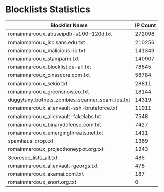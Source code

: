 # Blocklists Statistics
| Blocklist Name | IP Count |
|----|----|
| romainmarcoux_abuseipdb-s100-120d.txt | 272098 |
| romainmarcoux_isc.sans.edu.txt | 210256 |
| romainmarcoux_malicious-ip.txt | 141349 |
| romainmarcoux_stamparm.txt | 140907 |
| romainmarcoux_blocklist.de-all.txt | 78645 |
| romainmarcoux_cinsscore.com.txt | 58784 |
| romainmarcoux_sekio.txt | 28811 |
| romainmarcoux_greensnow.co.txt | 18144 |
| duggytuxy_botnets_zombies_scanner_spam_ips.txt | 14319 |
| romainmarcoux_alienvault-ssh-bruteforce.txt | 11911 |
| romainmarcoux_alienvault-fakelabs.txt | 7548 |
| romainmarcoux_binarydefense.com.txt | 7427 |
| romainmarcoux_emergingthreats.net.txt | 1411 |
| spamhaus_drop.txt | 1369 |
| romainmarcoux_projecthoneypot.org.txt | 1243 |
| 3coresec_lists_all.txt | 485 |
| romainmarcoux_alienvault-georgs.txt | 478 |
| romainmarcoux_akamai.com.txt | 187 |
| romainmarcoux_snort.org.txt | 0 |
